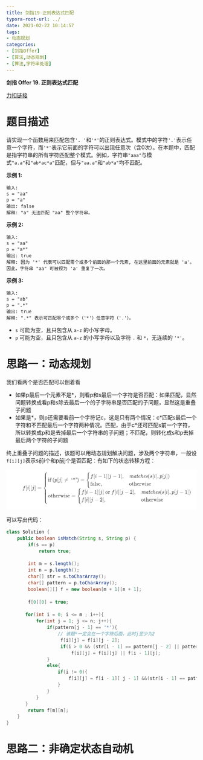 ```yaml
---
title: 剑指19-正则表达式匹配
typora-root-url: ../
date: 2021-02-22 10:14:57
tags:
- 动态规划
categories:
- [剑指Offer]
- [算法,动态规划]
- [算法,字符串处理]
---
```


**剑指 Offer 19. 正则表达式匹配**

[力扣链接](https://leetcode-cn.com/problems/zheng-ze-biao-da-shi-pi-pei-lcof/)

<!--more-->

# 题目描述

请实现一个函数用来匹配包含`'. '`和`'*'`的正则表达式。模式中的字符`'.'`表示任意一个字符，而`'*'`表示它前面的字符可以出现任意次（含0次）。在本题中，匹配是指字符串的所有字符匹配整个模式。例如，字符串`"aaa"`与模式`"a.a"`和`"ab*ac*a"`匹配，但与`"aa.a"`和`"ab*a"`均不匹配。

**示例 1:**

```
输入:
s = "aa"
p = "a"
输出: false
解释: "a" 无法匹配 "aa" 整个字符串。
```

**示例 2:**

```
输入:
s = "aa"
p = "a*"
输出: true
解释: 因为 '*' 代表可以匹配零个或多个前面的那一个元素, 在这里前面的元素就是 'a'。因此，字符串 "aa" 可被视为 'a' 重复了一次。
```

**示例 3:**

```
输入:
s = "ab"
p = ".*"
输出: true
解释: ".*" 表示可匹配零个或多个（'*'）任意字符（'.'）。
```

- `s` 可能为空，且只包含从 `a-z` 的小写字母。
- `p` 可能为空，且只包含从 `a-z` 的小写字母以及字符 `.` 和 `*`，无连续的 `'*'`。

# 思路一：动态规划

我们看两个是否匹配可以倒着看

- 如果p最后一个元素不是*，则看p和s最后一个字符是否匹配：如果匹配，显然问题转换成看p和s除去最后一个的子字符串是否匹配的子问题，显然这是重叠子问题
- 如果是*，则p还需要看前一个字符记c，这是只有两个情况：c\*匹配s最后一个字符和不匹配最后一个字符两种情况。匹配，由于c\*还可匹配s前一个字符，所以转换成p和是去掉最后一个字符串的子问题；不匹配，则转化成s和p去掉最后两个字符的子问题

终上重叠子问题的描述，该题可以用动态规划解决问题，涉及两个字符串，一般设`f[i][j]`表示s前i个和p前j个是否匹配：有如下的状态转移方程：

![image-20210222103808605](/images/image-20210222103808605.png)

可以写出代码：

```java
class Solution {
    public boolean isMatch(String s, String p) {
        if(s == p)
            return true;

        int m = s.length();
        int n = p.length();
        char[] str = s.toCharArray();
        char[] pattern = p.toCharArray();
        boolean[][] f = new boolean[m + 1][n + 1];

        f[0][0] = true;

       for(int i = 0; i <= m ; i++){
           for(int j = 1; j <= n; j++){
               if(pattern[j - 1] == '*'){
                   // 该题*一定会在一个字符后面，此时j至少为2
                    f[i][j] = f[i][j - 2];
                    if(i > 0 && (str[i - 1] == pattern[j - 2] || pattern[j - 2] == '.') )
                        f[i][j] = f[i][j] || f[i - 1][j];
               }
               else{
                   if(i != 0){
                       f[i][j] = f[i - 1][ j - 1] &&(str[i - 1] == pattern[j - 1] || pattern[j - 1] == '.');
                   }
               }
           }
       }
        return f[m][n];
    }
}
```

# 思路二：非确定状态自动机





